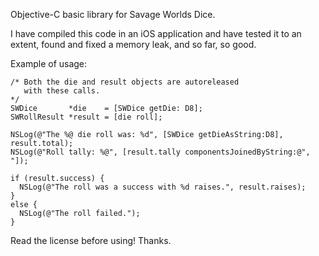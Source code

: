 Objective-C basic library for Savage Worlds Dice. 

I have compiled this code in an iOS application and have tested it
to an extent, found and fixed a memory leak, and so far, so good.

Example of usage:

    /* Both the die and result objects are autoreleased 
       with these calls.
    */
    SWDice       *die    = [SWDice getDie: D8];
    SWRollResult *result = [die roll];

    NSLog(@"The %@ die roll was: %d", [SWDice getDieAsString:D8], result.total);
    NSLog(@"Roll tally: %@", [result.tally componentsJoinedByString:@", "]);

    if (result.success) {
      NSLog(@"The roll was a success with %d raises.", result.raises);
    }
    else {
      NSLog(@"The roll failed.");
    }


Read the license before using! Thanks.

